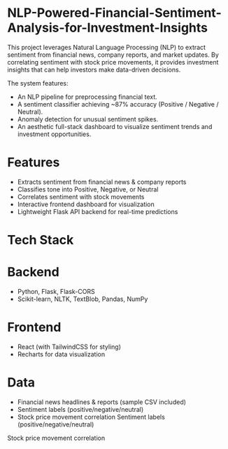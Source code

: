 # NLP-Powered-Financial-Sentiment-Analysis-for-Investment-Insights

This project leverages Natural Language Processing (NLP) to extract sentiment from financial news, company reports, and market updates. By correlating sentiment with stock price movements, it provides investment insights that can help investors make data-driven decisions.

The system features:
- An NLP pipeline for preprocessing financial text.
- A sentiment classifier achieving ~87% accuracy (Positive / Negative / Neutral).
- Anomaly detection for unusual sentiment spikes.
- An aesthetic full-stack dashboard to visualize sentiment trends and investment opportunities.

# Features
- Extracts sentiment from financial news & company reports
- Classifies tone into Positive, Negative, or Neutral
- Correlates sentiment with stock movements
- Interactive frontend dashboard for visualization
- Lightweight Flask API backend for real-time predictions

# Tech Stack
# Backend
- Python, Flask, Flask-CORS
- Scikit-learn, NLTK, TextBlob, Pandas, NumPy

# Frontend
- React (with TailwindCSS for styling)
- Recharts for data visualization

# Data
- Financial news headlines & reports (sample CSV included)
- Sentiment labels (positive/negative/neutral)
- Stock price movement correlation
Sentiment labels (positive/negative/neutral)

Stock price movement correlation
